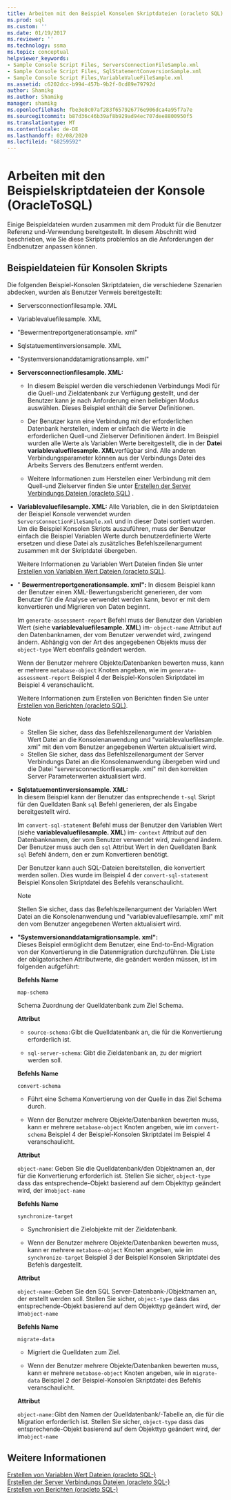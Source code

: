 ```yaml
---
title: Arbeiten mit den Beispiel Konsolen Skriptdateien (oracleto SQL) | Microsoft-Dokumentation
ms.prod: sql
ms.custom: ''
ms.date: 01/19/2017
ms.reviewer: ''
ms.technology: ssma
ms.topic: conceptual
helpviewer_keywords:
- Sample Console Script Files, ServersConnectionFileSample.xml
- Sample Console Script Files, SqlStatementConversionSample.xml
- Sample Console Script Files,VariableValueFileSample.xml
ms.assetid: c6202dcc-b994-457b-9b2f-0cd89e79792d
author: Shamikg
ms.author: Shamikg
manager: shamikg
ms.openlocfilehash: fbe3e8c07af283f657926776e906dca4a95f7a7e
ms.sourcegitcommit: b87d36c46b39af8b929ad94ec707dee8800950f5
ms.translationtype: MT
ms.contentlocale: de-DE
ms.lasthandoff: 02/08/2020
ms.locfileid: "68259592"
---
```

# <a name="working-with-the-sample-console-script-files-oracletosql"></a>Arbeiten mit den Beispielskriptdateien der Konsole (OracleToSQL)
Einige Beispieldateien wurden zusammen mit dem Produkt für die Benutzer Referenz und-Verwendung bereitgestellt. In diesem Abschnitt wird beschrieben, wie Sie diese Skripts problemlos an die Anforderungen der Endbenutzer anpassen können.  
  
## <a name="sample-console-script-files"></a>Beispieldateien für Konsolen Skripts  
Die folgenden Beispiel-Konsolen Skriptdateien, die verschiedene Szenarien abdecken, wurden als Benutzer Verweis bereitgestellt:  
  
-   Serversconnectionfilesample. XML  
  
-   Variablevaluefilesample. XML  
  
-   "Bewermentreportgenerationsample. xml"  
  
-   Sqlstatuementinversionsample. XML  
  
-   "Systemversionanddatamigrationsample. xml"  
  
-   **Serversconnectionfilesample. XML:**  
  
    -   In diesem Beispiel werden die verschiedenen Verbindungs Modi für die Quell-und Zieldatenbank zur Verfügung gestellt, und der Benutzer kann je nach Anforderung einen beliebigen Modus auswählen. Dieses Beispiel enthält die Server Definitionen.  
  
    -   Der Benutzer kann eine Verbindung mit der erforderlichen Datenbank herstellen, indem er einfach die Werte in die erforderlichen Quell-und Zielserver Definitionen ändert. Im Beispiel wurden alle Werte als Variablen Werte bereitgestellt, die in der **Datei variablevaluefilesample. XML**verfügbar sind.  Alle anderen Verbindungsparameter können aus der Verbindungs Datei des Arbeits Servers des Benutzers entfernt werden.  
  
    -   Weitere Informationen zum Herstellen einer Verbindung mit dem Quell-und Zielserver finden Sie unter [Erstellen der Server Verbindungs Dateien &#40;oracleto SQL&#41;](../../ssma/oracle/creating-the-server-connection-files-oracletosql.md) .  
  
-   **Variablevaluefilesample. XML:** Alle Variablen, die in den Skriptdateien der Beispiel Konsole verwendet wurden `ServersConnectionFileSample.xml` und in dieser Datei sortiert wurden. Um die Beispiel Konsolen Skripts auszuführen, muss der Benutzer einfach die Beispiel Variablen Werte durch benutzerdefinierte Werte ersetzen und diese Datei als zusätzliches Befehlszeilenargument zusammen mit der Skriptdatei übergeben.  
  
    Weitere Informationen zu Variablen Wert Dateien finden Sie unter [Erstellen von Variablen Wert Dateien &#40;oracleto SQL&#41;](../../ssma/oracle/creating-variable-value-files-oracletosql.md).  
  
-   " **Bewermentreportgenerationsample. xml":** In diesem Beispiel kann der Benutzer einen XML-Bewertungsbericht generieren, der vom Benutzer für die Analyse verwendet werden kann, bevor er mit dem konvertieren und Migrieren von Daten beginnt.  
  
    Im `generate-assessment-report` Befehl muss der Benutzer den Variablen Wert (siehe **variablevaluefilesample. XML**) im- `object-name` Attribut auf den Datenbanknamen, der vom Benutzer verwendet wird, zwingend ändern. Abhängig von der Art des angegebenen Objekts muss der `object-type` Wert ebenfalls geändert werden.  
  
    Wenn der Benutzer mehrere Objekte/Datenbanken bewerten muss, kann er mehrere `metabase-object` Knoten angeben, wie im `generate-assessment-report` Beispiel 4 der Beispiel-Konsolen Skriptdatei im Beispiel 4 veranschaulicht.  
  
    Weitere Informationen zum Erstellen von Berichten finden Sie unter [Erstellen von Berichten &#40;oracleto SQL&#41;](../../ssma/oracle/generating-reports-oracletosql.md).  
  
    > [!NOTE]  
    > -   Stellen Sie sicher, dass das Befehlszeilenargument der Variablen Wert Datei an die Konsolenanwendung und "variablevaluefilesample. xml" mit den vom Benutzer angegebenen Werten aktualisiert wird.  
    > -   Stellen Sie sicher, dass das Befehlszeilenargument der Server Verbindungs Datei an die Konsolenanwendung übergeben wird und die Datei "serversconnectionfilesample. xml" mit den korrekten Server Parameterwerten aktualisiert wird.  
  
-   **Sqlstatuementinversionsample. XML:**  
    In diesem Beispiel kann der Benutzer das entsprechende `t-sql` Skript für den Quelldaten Bank `sql` Befehl generieren, der als Eingabe bereitgestellt wird.  
  
    Im `convert-sql-statement` Befehl muss der Benutzer den Variablen Wert (siehe **variablevaluefilesample. XML**) im- `context` Attribut auf den Datenbanknamen, der vom Benutzer verwendet wird, zwingend ändern. Der Benutzer muss auch den `sql` Attribut Wert in den Quelldaten Bank `sql` Befehl ändern, den er zum Konvertieren benötigt.  
  
    Der Benutzer kann auch SQL-Dateien bereitstellen, die konvertiert werden sollen. Dies wurde im Beispiel 4 der `convert-sql-statement` Beispiel Konsolen Skriptdatei des Befehls veranschaulicht.  
  
    > [!NOTE]  
    > Stellen Sie sicher, dass das Befehlszeilenargument der Variablen Wert Datei an die Konsolenanwendung und "variablevaluefilesample. xml" mit den vom Benutzer angegebenen Werten aktualisiert wird.  
  
-   **"Systemversionanddatamigrationsample. xml":**  
     Dieses Beispiel ermöglicht dem Benutzer, eine End-to-End-Migration von der Konvertierung in die Datenmigration durchzuführen. Die Liste der obligatorischen Attributwerte, die geändert werden müssen, ist im folgenden aufgeführt:  
  
    **Befehls Name**  
  
    `map-schema`  
  
    Schema Zuordnung der Quelldatenbank zum Ziel Schema.  
  
    **Attribut**  
  
    -   `source-schema:`Gibt die Quelldatenbank an, die für die Konvertierung erforderlich ist.  
  
    -   `sql-server-schema`: Gibt die Zieldatenbank an, zu der migriert werden soll.  
  
    **Befehls Name**  
  
    `convert-schema`  
  
    -   Führt eine Schema Konvertierung von der Quelle in das Ziel Schema durch.  
  
    -   Wenn der Benutzer mehrere Objekte/Datenbanken bewerten muss, kann er mehrere `metabase-object` Knoten angeben, wie im `convert-schema` Beispiel 4 der Beispiel-Konsolen Skriptdatei im Beispiel 4 veranschaulicht.  
  
    **Attribut**  
  
    `object-name`: Geben Sie die Quelldatenbank/den Objektnamen an, der für die Konvertierung erforderlich ist. Stellen Sie sicher, `object-type` dass das entsprechende-Objekt basierend auf dem Objekttyp geändert wird, der im`object-name`  
  
    **Befehls Name**  
  
    `synchronize-target`  
  
    -   Synchronisiert die Zielobjekte mit der Zieldatenbank.  
  
    -   Wenn der Benutzer mehrere Objekte/Datenbanken bewerten muss, kann er mehrere `metabase-object` Knoten angeben, wie im `synchronize-target` Beispiel 3 der Beispiel Konsolen Skriptdatei des Befehls dargestellt.  
  
    **Attribut**  
  
    `object-name:`Geben Sie den SQL Server-Datenbank-/Objektnamen an, der erstellt werden soll. Stellen Sie sicher, `object-type` dass das entsprechende-Objekt basierend auf dem Objekttyp geändert wird, der im`object-name`  
  
    **Befehls Name**  
  
    `migrate-data`  
  
    -   Migriert die Quelldaten zum Ziel.  
  
    -   Wenn der Benutzer mehrere Objekte/Datenbanken bewerten muss, kann er mehrere `metabase-object` Knoten angeben, wie in `migrate-data` Beispiel 2 der Beispiel-Konsolen Skriptdatei des Befehls veranschaulicht.  
  
    **Attribut**  
  
    `object-name:`Gibt den Namen der Quelldatenbank/-Tabelle an, die für die Migration erforderlich ist. Stellen Sie sicher, `object-type` dass das entsprechende-Objekt basierend auf dem Objekttyp geändert wird, der im`object-name`  
  
## <a name="see-also"></a>Weitere Informationen  
[Erstellen von Variablen Wert Dateien &#40;oracleto SQL-&#41;](../../ssma/oracle/creating-variable-value-files-oracletosql.md)  
[Erstellen der Server Verbindungs Dateien &#40;oracleto SQL-&#41;](../../ssma/oracle/creating-the-server-connection-files-oracletosql.md)  
[Erstellen von Berichten &#40;oracleto SQL-&#41;](../../ssma/oracle/generating-reports-oracletosql.md)  
  
